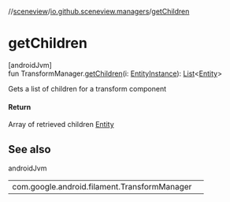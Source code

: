 //[sceneview](../../index.md)/[io.github.sceneview.managers](index.md)/[getChildren](get-children.md)

# getChildren

[androidJvm]\
fun TransformManager.[getChildren](get-children.md)(i: [EntityInstance](../io.github.sceneview.components/index.md#-275222848%2FClasslikes%2F-1571379623)): [List](https://kotlinlang.org/api/latest/jvm/stdlib/kotlin.collections/-list/index.html)&lt;[Entity](../io.github.sceneview/index.md#1934583341%2FClasslikes%2F-1571379623)&gt;

Gets a list of children for a transform component

#### Return

Array of retrieved children [Entity](../io.github.sceneview/index.md#1934583341%2FClasslikes%2F-1571379623)

## See also

androidJvm

| | |
|---|---|
| com.google.android.filament.TransformManager |  |
